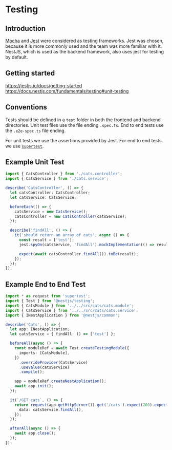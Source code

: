 # Testing

## Introduction

[Mocha](https://github.com/mochajs/mocha) and [Jest](https://github.com/jestjs/jest) were considered as testing frameworks. Jest was chosen, because it is more commonly used and the team was more familiar with it. NestJS, which is used as the backend framework, also uses jest for testing by default.

## Getting started

<https://jestjs.io/docs/getting-started>
<https://docs.nestjs.com/fundamentals/testing#unit-testing>

## Conventions

Tests should be defined in a `test` folder in both the frontend and backend directories. Unit test files use the file ending `.spec.ts`. End to end tests use the `.e2e-spec.ts` file ending.

For unit tests we use the assertions provided by Jest. For end to end tests we use [`supertest`](https://github.com/ladjs/supertest).

## Example Unit Test

```ts
import { CatsController } from './cats.controller';
import { CatsService } from './cats.service';

describe('CatsController', () => {
  let catsController: CatsController;
  let catsService: CatsService;

  beforeEach(() => {
    catsService = new CatsService();
    catsController = new CatsController(catsService);
  });

  describe('findAll', () => {
    it('should return an array of cats', async () => {
      const result = ['test'];
      jest.spyOn(catsService, 'findAll').mockImplementation(() => result);

      expect(await catsController.findAll()).toBe(result);
    });
  });
});
```

## Example End to End Test

```ts
import * as request from 'supertest';
import { Test } from '@nestjs/testing';
import { CatsModule } from '../../src/cats/cats.module';
import { CatsService } from '../../src/cats/cats.service';
import { INestApplication } from '@nestjs/common';

describe('Cats', () => {
  let app: INestApplication;
  let catsService = { findAll: () => ['test'] };

  beforeAll(async () => {
    const moduleRef = await Test.createTestingModule({
      imports: [CatsModule],
    })
      .overrideProvider(CatsService)
      .useValue(catsService)
      .compile();

    app = moduleRef.createNestApplication();
    await app.init();
  });

  it(`/GET cats`, () => {
    return request(app.getHttpServer()).get('/cats').expect(200).expect({
      data: catsService.findAll(),
    });
  });

  afterAll(async () => {
    await app.close();
  });
});
```
